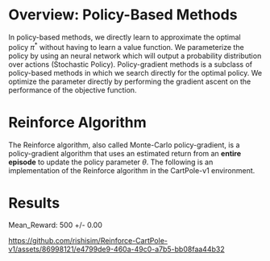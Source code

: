 # Overview: Policy-Based Methods
In policy-based methods, we directly learn to approximate the optimal policy $\pi ^ *$ without having to learn a value function. We parameterize the policy by using an neural network which will output a probability distribution over actions (Stochastic Policy). Policy-gradient methods is a subclass of policy-based methods in which we search directly for the optimal policy. We optimize the parameter directly by performing the gradient ascent on the performance of the objective function.

# Reinforce Algorithm
The Reinforce algorithm, also called Monte-Carlo policy-gradient, is a policy-gradient algorithm that uses an estimated return from an **entire episode** to update the policy parameter $\theta$. The following is an implementation of the Reinforce algorithm in the CartPole-v1 environment.

# Results
Mean_Reward: 500 +/- 0.00

https://github.com/rishisim/Reinforce-CartPole-v1/assets/86998121/e4799de9-460a-49c0-a7b5-bb08faa44b32
